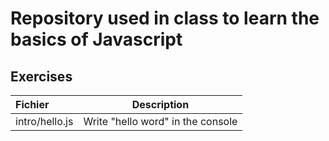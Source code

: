 # Repository used in class to learn the basics of Javascript

## Exercises



| Fichier      | Description |
| :---        |    :----:   |
| intro/hello.js      | Write "hello word" in the console       |
